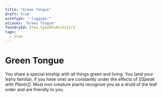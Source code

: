 ```yaml
---
title: "Green Tongue"
draft: true
noteType: ":luggage:"
aliases: "Green Tongue"
foundryId: Item.fgkoRFoAVcOrItrS
tags:
  - Item
---
```


# Green Tongue

You share a special kinship with all things green and living. You (and your leshy familiar, if you have one) are constantly under the effects of _[[Speak with Plants]]_. Most non-creature plants recognize you as a druid of the leaf order and are friendly to you.
